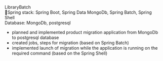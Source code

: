 LibraryBatch <br />
🍃Spring stack: Spring Boot, Spring Data MongoDb, Spring Batch, Spring Shell <br />
Database: MongoDb, postgresql
-	planned and implemented product migration application from MongoDb to postgresql database
-	created jobs, steps for migration (based on Spring Batch) 
-	implemented launch of migration while the application is running on the required command (based on the Spring Shell)
